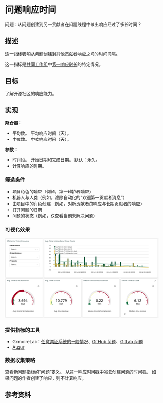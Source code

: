 # 问题响应时间

问题：从问题创建到另一贡献者在问题线程中做出响应经过了多长时间？

## 描述
这一指标表明从问题创建到其他贡献者响应之间的时间间隔。

这一指标是[共同工作组](https://github.com/chaoss/wg-common)中[第一响应时长](https://github.com/chaoss/wg-common/blob/master/focus-areas/when/time-to-first-response.md)的特定情况。


## 目标
了解开源社区的响应能力。

## 实现

**聚合器：**
* 平均数。 平均响应时间（天）。
* 中位数。 中位响应时间（天）。

**参数：**
* 时间段。 开始日期和完成日期。 默认：永久。
*  计算响应的时期。

### 筛选条件
* 项目角色的响应（例如，第一维护者响应）
* 机器人与人类（例如，滤除自动化的“欢迎第一贡献者消息”）
* 由项目中的角色创建（例如，对新贡献者的响应与长期贡献者的响应）
* 打开问题的日期
* 问题的状态（例如，仅查看当前未解决问题）

### 可视化效果

![GrimoireLab 的示例可视化效果](images/issue-response-time_grimoirelab.png)

### 提供指标的工具
* GrimoireLab：[任意票证系统的一般情况](https://chaoss.github.io/grimoirelab-sigils/panels/efficiency-timing-overview/)、[GitHub 问题](https://chaoss.github.io/grimoirelab-sigils/panels/github-issues-efficiency/)、[GitLab 问题](https://chaoss.github.io/grimoirelab-sigils/panels/gitlab-issues-efficiency/)
* [Augur](http://augur.osshealth.io/api_docs/#api-Evolution-Issue_Response_Time_Repo_)

### 数据收集策略

查看[新问题](https://github.com/chaoss/wg-evolution/blob/master/metrics/Issues_New.md)指标的“问题”定义。 从第一响应时间戳中减去创建问题的时间戳。 如果问题的作者创建了响应，则不计算响应。

## 参考资料
